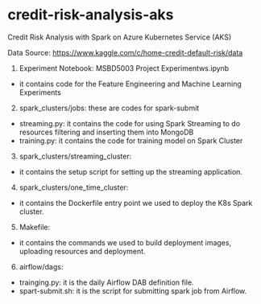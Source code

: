 # credit-risk-analysis-aks

Credit Risk Analysis with Spark on Azure Kubernetes Service (AKS)

Data Source: https://www.kaggle.com/c/home-credit-default-risk/data

1. Experiment Notebook: MSBD5003 Project Experimentws.ipynb

- it contains code for the Feature Engineering and Machine Learning Experiments

2. spark_clusters/jobs: these are codes for spark-submit

- streaming.py: it contains the code for using Spark Streaming to do resources filtering and inserting them into MongoDB
- training.py: it contains the code for training model on Spark Cluster

3. spark_clusters/streaming_cluster:

- it contains the setup script for setting up the streaming application.

4. spark_clusters/one_time_cluster:

- it contains the Dockerfile entry point we used to deploy the K8s Spark cluster.

5. Makefile:

- it contains the commands we used to build deployment images, uploading resources and deployment.

6. airflow/dags:

- trainging.py: it is the daily Airflow DAB definition file.
- spart-submit.sh: it is the script for submitting spark job from Airflow.
